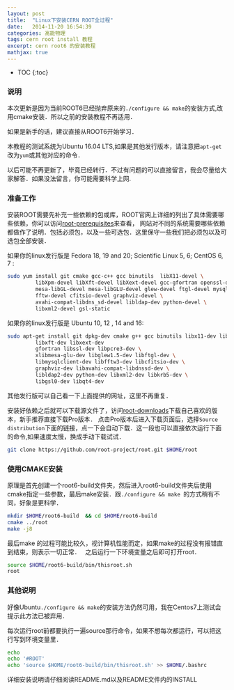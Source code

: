 ```yaml
---
layout: post
title:  "Linux下安装CERN ROOT全过程"
date:   2014-11-20 16:54:39
categories: 高能物理
tags: cern root install 教程
excerpt: cern root6 的安装教程
mathjax: true
---
```

* TOC
{:toc}

### 说明

本次更新是因为当前ROOT6已经抛弃原来的`./configure && make`的安装方式,改用cmake安装．所以之前的安装教程不再适用．

如果是新手的话，建议直接从ROOT6开始学习．

本教程的测试系统为Ubuntu 16.04 LTS,如果是其他发行版本，请注意把`apt-get`改为`yum`或其他对应的命令．

以后可能不再更新了，毕竟已经转行．不过有问题的可以直接留言，我会尽量给大家解答．如果没法留言，你可能需要科学上网.

### 准备工作

安装ROOT需要先补充一些依赖的包或库，ROOT官网上详细的列出了具体需要哪些依赖，你可以访问[root-prerequisites](https://root.cern.ch/build-prerequisites)来查看，
网站对不同的系统需要哪些依赖都做作了说明．包括必须包，以及一些可选包．这里保守一些我们把必须包以及可选包全部安装．

如果你的linux发行版是 Fedora 18, 19 and 20; Scientific Linux 5, 6; CentOS 6, 7 :

```bash
sudo yum install git cmake gcc-c++ gcc binutils  libX11-devel \  
         libXpm-devel libXft-devel libXext-devel gcc-gfortran openssl-devel pcre-devel \
         mesa-libGL-devel mesa-libGLU-devel glew-devel ftgl-devel mysql-devel \
         fftw-devel cfitsio-devel graphviz-devel \
         avahi-compat-libdns_sd-devel libldap-dev python-devel \
         libxml2-devel gsl-static
```
如果你的linux发行版是 Ubuntu 10, 12 , 14 and 16:

```bash
sudo apt-get install git dpkg-dev cmake g++ gcc binutils libx11-dev libxpm-dev \
         libxft-dev libxext-dev
         gfortran libssl-dev libpcre3-dev \
         xlibmesa-glu-dev libglew1.5-dev libftgl-dev \
         libmysqlclient-dev libfftw3-dev libcfitsio-dev \
         graphviz-dev libavahi-compat-libdnssd-dev \
         libldap2-dev python-dev libxml2-dev libkrb5-dev \
         libgsl0-dev libqt4-dev
```

其他发行版可以自己看一下上面提供的网址，这里不再重复．

安装好依赖之后就可以下载源文件了，访问[root-downloads](https://root.cern.ch/downloading-root)下载自己喜欢的版本，新手推荐直接下载Pro版本．
点击Pro版本后进入下载页面后，选择`Source distribution`下面的链接，点一下会自动下载．这一段也可以直接依次运行下面的命令,如果速度太慢，换成手动下载试试．

```bash
git clone https://github.com/root-project/root.git $HOME/root
```

### 使用CMAKE安装

原理是首先创建一个root6-build文件夹，然后进入root6-build文件夹后使用cmake指定一些参数，最后make安装．跟`./configure && make `的方式稍有不同，好象是更科学．

```bash
mkdir $HOME/root6-build  && cd $HOME/root6-build  
cmake ../root  
make -j8
```

最后make 的过程可能比较久，视计算机性能而定，如果make的过程没有报错直到结束，则表示一切正常．　
之后运行一下环境变量之后即可打开root．  
```bash
source $HOME/root6-build/bin/thisroot.sh  
root
```

### 其他说明

好像Ubuntu`./configure && make`的安装方法仍然可用，我在Centos7上测试会提示此方法已被弃用．

每次运行root前都要执行一遍source那行命令，如果不想每次都运行，可以把这行写到环境变量里．
```bash
echo
echo '#ROOT'
echo 'source $HOME/root6-build/bin/thisroot.sh' >> $HOME/.bashrc
```
详细安装说明请仔细阅读README.md以及README文件内的INSTALL
